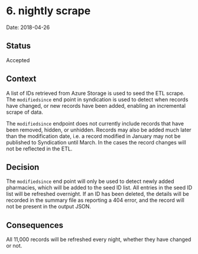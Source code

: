 # 6. nightly scrape

Date: 2018-04-26

## Status

Accepted

## Context
A  list of IDs retrieved from Azure Storage is used to seed the ETL scrape.
The `modifiedsince` end point in syndication is used to detect when records have changed, or new records
have been added, enabling an incremental scrape of data.

The `modifiedsince` endpoint does not currently include records that have been removed, hidden, or unhidden.
Records may also be added much later than the modification date, i.e. a record modified in January may not
be published to Syndication until March. In the cases the record changes will not be reflected in the ETL.

## Decision

The `modifiedsince` end point will only be used to detect newly added pharmacies, which will be added to the
seed ID list.
All entries in the seed ID list will be refreshed overnight. If an ID has been deleted, the details will be recorded
in the summary file as reporting a 404 error, and the record will not be present in the output JSON.

## Consequences

All 11,000 records will be refreshed every night, whether they have changed or not.
